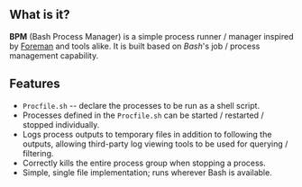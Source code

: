 ## What is it?
**BPM** (Bash Process Manager) is a simple process runner / manager inspired by
[Foreman] and tools alike. It is built based on *Bash*'s job / process management
capability.

## Features
- `Procfile.sh` -- declare the processes to be run as a shell script.
- Processes defined in the `Procfile.sh` can be started / restarted / stopped individually.
- Logs process outputs to temporary files in addition to following the outputs, allowing third-party log viewing tools to be used for querying / filtering.
- Correctly kills the entire process group when stopping a process.
- Simple, single file implementation; runs wherever Bash is available.

[Foreman]: https://github.com/ddollar/foreman
